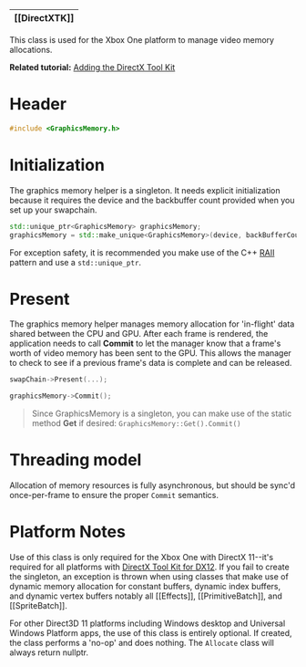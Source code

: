 |[[DirectXTK]]|
|---|

This class is used for the Xbox One platform to manage video memory allocations.

**Related tutorial:** [Adding the DirectX Tool Kit](https://github.com/microsoft/DirectXTK/wiki/Adding-the-DirectX-Tool-Kit#graphics-memory)

# Header
```cpp
#include <GraphicsMemory.h>
```

# Initialization
The graphics memory helper is a singleton. It needs explicit initialization because it requires the device and the backbuffer count provided when you set up your swapchain.

```cpp
std::unique_ptr<GraphicsMemory> graphicsMemory;
graphicsMemory = std::make_unique<GraphicsMemory>(device, backBufferCount);
```

For exception safety, it is recommended you make use of the C++ [RAII](http://wikipedia.org/wiki/Resource_Acquisition_Is_Initialization) pattern and use a ``std::unique_ptr``.

# Present
The graphics memory helper manages memory allocation for 'in-flight' data shared between the CPU and GPU. After each frame is rendered, the application needs to call **Commit** to let the manager know that a frame's worth of video memory has been sent to the GPU. This allows the manager to check to see if a previous frame's data is complete and can be released.

```cpp
swapChain->Present(...);

graphicsMemory->Commit();
```

> Since GraphicsMemory is a singleton, you can make use of the static method **Get** if desired: ``GraphicsMemory::Get().Commit()``

# Threading model

Allocation of memory resources is fully asynchronous, but should be sync'd once-per-frame to ensure the proper ``Commit`` semantics.

# Platform Notes
Use of this class is only required for the Xbox One with DirectX 11--it's required for all platforms with [DirectX Tool Kit for DX12](https://github.com/Microsoft/DirectXTK12). If you fail to create the singleton, an exception is thrown when using classes that make use of dynamic memory allocation for constant buffers, dynamic index buffers, and dynamic vertex buffers notably all [[Effects]], [[PrimitiveBatch]], and [[SpriteBatch]].

For other Direct3D 11 platforms including Windows desktop and Universal Windows Platform apps, the use of this class is entirely optional. If created, the class performs a 'no-op' and does nothing. The ``Allocate`` class will always return nullptr.
